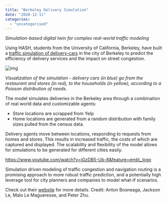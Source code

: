 ```yaml
---
title: "Berkeley Delivery Simulation"
date: "2020-12-11"
categories: 
  - "uncategorised"
---
```


_Simulation-based digital twin for complex real-world traffic modeling_

Using HASH, students from the University of California, Berkeley, have built a [traffic simulation of delivery-cars](https://hash.ai/@jacksonle/demandtest) in the city of Berkeley to predict the efficiency of delivery services and the impact on street congestion.

![img](https://lh5.googleusercontent.com/9p0bqUKWtV0X5QPkJGkD6ymx1NY6QX_7moZ90Hmku2bPxFk4S77-wYbwu4r8atN8LcyfDjSEgKn_xmSCq0_vvCVl4T1fdINkVrpVoDiFYb0XtCvIi3kTSiCld3TOgGonhLJkESBM)

_Visualization of the simulation - delivery cars (in blue) go from the restaurant and stores (in red), to the households (in yellow), according to a Poisson distribution of needs._

The model simulates deliveries in the Berkeley area through a combination of real world data and customizable agents:

- Store locations are scrapped from Yelp
- Home locations are generated from a random distribution with family sizes pulled from the census data. 

Delivery agents move between locations, responding to requests from homes and stores. This results in increased traffic, the costs of which are captured and displayed. The scalability and flexibility of the model allows for simulations to be generated for different cities easily.

https://www.youtube.com/watch?v=iGzDB5-Ub-8&feature=emb\_logo

Simulation driven modeling of traffic congestion and navigation routing is a promising approach to more robust traffic prediction, and a potentially high leverage tool for city planners and companies to model what-if scenarios.

Check out their [website](http://hashaiproject.pythonanywhere.com) for more details. Credit: Anton Bosneaga, Jackson Le, Malo Le Magueresse, and Peter Zhu.
